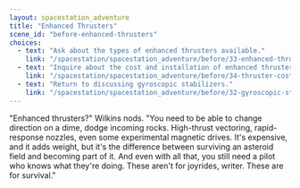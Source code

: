 ```yaml
---
layout: spacestation_adventure
title: "Enhanced Thrusters"
scene_id: "before-enhanced-thrusters"
choices:
  - text: "Ask about the types of enhanced thrusters available."
    link: "/spacestation/spacestation_adventure/before/33-enhanced-thruster-types"
  - text: "Inquire about the cost and installation of enhanced thrusters."
    link: "/spacestation/spacestation_adventure/before/34-thruster-cost-installation"
  - text: "Return to discussing gyroscopic stabilizers."
    link: "/spacestation/spacestation_adventure/before/32-gyroscopic-stabilizers"
---
```


"Enhanced thrusters?" Wilkins nods. "You need to be able to change direction on a dime, dodge incoming rocks. High-thrust vectoring, rapid-response nozzles, even some experimental magnetic drives. It's expensive, and it adds weight, but it's the difference between surviving an asteroid field and becoming part of it. And even with all that, you still need a pilot who knows what they're doing. These aren't for joyrides, writer. These are for survival."

